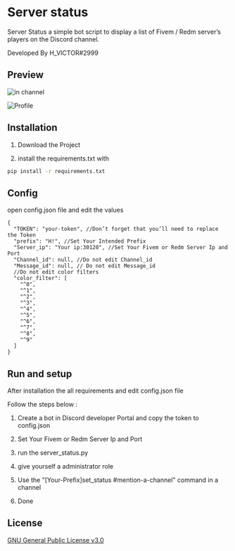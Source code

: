 # Server status

Server Status a simple bot script to display a list of Fivem / Redm server’s players on the Discord channel.

Developed By H_VICTOR#2999

## Preview

![in channel](https://user-images.githubusercontent.com/60010616/157981567-1c97d98e-8639-43a1-abf8-19505f367602.png)


![Profile](https://user-images.githubusercontent.com/60010616/157981218-ac8d2dd6-1f45-4c7c-9138-7f81f9fdfac8.png)

## Installation
1. Download the Project 

2. install the requirements.txt with  


```bash
pip install -r requirements.txt
```

## Config
open config.json file and edit the values
```json5
{
  "TOKEN": "your-token", //Don’t forget that you’ll need to replace the Token
  "prefix": "H!", //Set Your Intended Prefix
  "Server_ip": "Your ip:30120", //Set Your Fivem or Redm Server Ip and Port
  "Channel_id": null, //Do not edit Channel_id
  "Message_id": null, // Do not edit Message_id
  //Do not edit color filters
  "color_filter": [ 
    "^0",
    "^1",
    "^2",
    "^3",
    "^4",
    "^5",
    "^6",
    "^7",
    "^8",
    "^9"
  ]
}
```
## Run and setup
After installation the all requirements and edit config.json file

Follow the steps below :
1. Create a bot in Discord developer Portal and copy the token to config.json

2. Set Your Fivem or Redm Server Ip and Port

3. run the server_status.py

4. give yourself a administrator role

5. Use the "[Your-Prefix]set_status #mention-a-channel" command in a channel

6. Done


## License
[GNU General Public License v3.0](http://www.gnu.org/licenses/)
